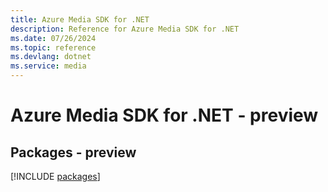 ```yaml
---
title: Azure Media SDK for .NET
description: Reference for Azure Media SDK for .NET
ms.date: 07/26/2024
ms.topic: reference
ms.devlang: dotnet
ms.service: media
---
```

# Azure Media SDK for .NET - preview
## Packages - preview
[!INCLUDE [packages](media-index.md)]